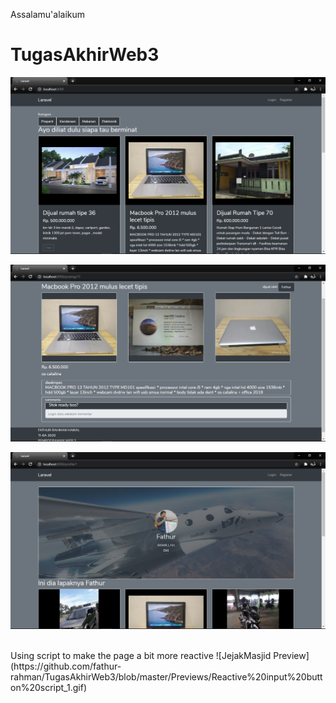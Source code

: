 Assalamu'alaikum
# TugasAkhirWeb3

![Index](https://github.com/fathur-rahman/TugasAkhirWeb3/blob/master/Previews/Index.png)

![Detail](https://github.com/fathur-rahman/TugasAkhirWeb3/blob/master/Previews/Detail.png)

![Profile](https://github.com/fathur-rahman/TugasAkhirWeb3/blob/master/Previews/Profile.png)

<br>
Using script to make the page a bit more reactive
![JejakMasjid Preview](https://github.com/fathur-rahman/TugasAkhirWeb3/blob/master/Previews/Reactive%20input%20button%20script_1.gif)

